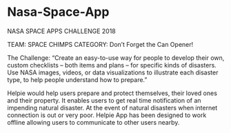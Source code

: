 # Nasa-Space-App
NASA SPACE APPS CHALLENGE 2018

TEAM: SPACE CHIMPS
CATEGORY: Don’t Forget the Can Opener!

The Challenge: “Create an easy-to-use way for people to develop their own, custom checklists – both items and plans – for specific kinds of disasters. Use NASA images, videos, or data visualizations to illustrate each disaster type, to help people understand how to prepare.”

Helpie would help users prepare and protect themselves, their loved ones and their property. 
It enables users to get real time notification of an impending natural disaster. 
At the event of natural disasters when internet connection is out or very poor.
Helpie App has been designed to work offline allowing users to communicate to other users nearby.
